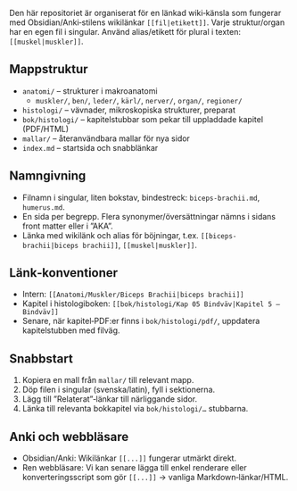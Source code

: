 Den här repositoriet är organiserat för en länkad wiki‑känsla som fungerar med Obsidian/Anki‑stilens wikilänkar `[[fil|etikett]]`. Varje struktur/organ har en egen fil i singular. Använd alias/etikett för plural i texten: `[[muskel|muskler]]`.

## Mappstruktur
- `anatomi/` – strukturer i makroanatomi
  - `muskler/`, `ben/`, `leder/`, `kärl/`, `nerver/`, `organ/`, `regioner/`
- `histologi/` – vävnader, mikroskopiska strukturer, preparat
- `bok/histologi/` – kapitelstubbar som pekar till uppladdade kapitel (PDF/HTML)
- `mallar/` – återanvändbara mallar för nya sidor
- `index.md` – startsida och snabblänkar

## Namngivning
- Filnamn i singular, liten bokstav, bindestreck: `biceps-brachii.md`, `humerus.md`.
- En sida per begrepp. Flera synonymer/översättningar nämns i sidans front matter eller i ”AKA”.
- Länka med wikilänk och alias för böjningar, t.ex. `[[biceps-brachii|biceps brachii]]`, `[[muskel|muskler]]`.

## Länk‑konventioner
- Intern: `[[Anatomi/Muskler/Biceps Brachii|biceps brachii]]`
- Kapitel i histologiboken: `[[bok/histologi/Kap 05 Bindväv|Kapitel 5 – Bindväv]]`
- Senare, när kapitel‑PDF:er finns i `bok/histologi/pdf/`, uppdatera kapitelstubben med filväg.

## Snabbstart
1) Kopiera en mall från `mallar/` till relevant mapp.
2) Döp filen i singular (svenska/latin), fyll i sektionerna.
3) Lägg till ”Relaterat”‑länkar till närliggande sidor.
4) Länka till relevanta bokkapitel via `bok/histologi/…` stubbarna.

## Anki och webbläsare
- Obsidian/Anki: Wikilänkar `[[...]]` fungerar utmärkt direkt.
- Ren webbläsare: Vi kan senare lägga till enkel renderare eller konverteringsscript som gör `[[...]]` → vanliga Markdown‑länkar/HTML.

